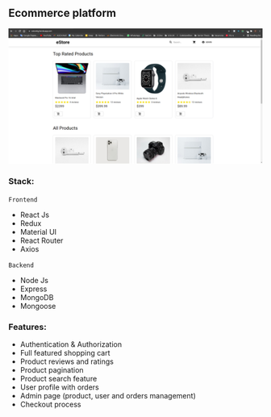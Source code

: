 ## Ecommerce platform

![](images/screenshot.png)

### Stack:
`Frontend`
- React Js
- Redux
- Material UI
- React Router
- Axios

`Backend`
- Node Js
- Express
- MongoDB
- Mongoose


### Features:
- Authentication & Authorization
- Full featured shopping cart
- Product reviews and ratings
- Product pagination
- Product search feature
- User profile with orders
- Admin page (product, user and orders management)
- Checkout process


